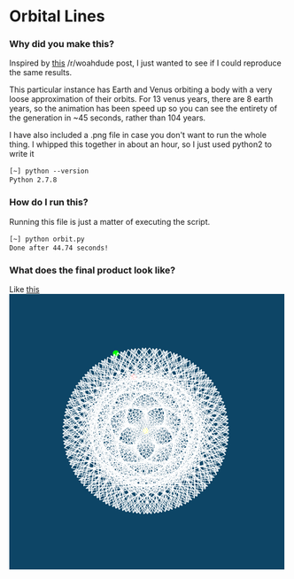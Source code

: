 # Orbital Lines

### Why did you make this?
Inspired by [this](http://www.reddit.com/r/woahdude/comments/3dpp3l/8_earth_years_are_roughly_equal_to_13_venus_years/) /r/woahdude post, I just wanted to see if I could reproduce the same results.

This particular instance has Earth and Venus orbiting a body with a very loose approximation of their orbits. For 13 venus years, there are 8 earth years, so the animation has been speed up so you can see the entirety of the generation in ~45 seconds, rather than 104 years.

I have also included a .png file in case you don't want to run the whole thing. I whipped this together in about an hour, so I just used python2 to write it
```
[~] python --version
Python 2.7.8
```
### How do I run this?
Running this file is just a matter of executing the script.
```
[~] python orbit.py
Done after 44.74 seconds!
```
### What does the final product look like?
Like [this](https://raw.githubusercontent.com/SivanMehta/orbital_lines/master/finished.png)
![](https://raw.githubusercontent.com/SivanMehta/orbital_lines/master/finished.png)
